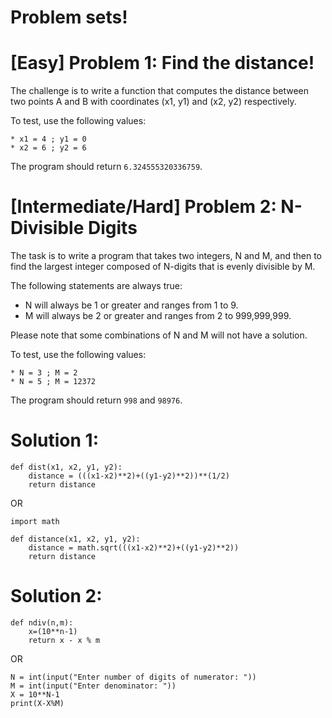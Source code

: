 # Problem sets!

# [Easy] Problem 1: Find the distance!

The challenge is to write a function that computes the distance between two points A and B with coordinates (x1, y1) and (x2, y2) respectively.

To test, use the following values:

```
* x1 = 4 ; y1 = 0
* x2 = 6 ; y2 = 6
```

The program should return ```6.324555320336759```.

# [Intermediate/Hard] Problem 2: N-Divisible Digits

The task is to write a program that takes two integers, N and M, and then to find the largest integer composed of N-digits that is evenly divisible by M. 

The following statements are always true:

* N will always be 1 or greater and ranges from 1 to 9.
* M will always be 2 or greater and ranges from 2 to 999,999,999.

Please note that some combinations of N and M will not have a solution.

To test, use the following values:

```
* N = 3 ; M = 2
* N = 5 ; M = 12372
```
The program should return ```998``` and ```98976```.

# Solution 1: 

```
def dist(x1, x2, y1, y2):
	distance = (((x1-x2)**2)+((y1-y2)**2))**(1/2)
	return distance
```

OR

```
import math

def distance(x1, x2, y1, y2):
	distance = math.sqrt(((x1-x2)**2)+((y1-y2)**2))
	return distance
```

# Solution 2: 

```
def ndiv(n,m):
    x=(10**n-1)
    return x - x % m
```

OR 

```
N = int(input("Enter number of digits of numerator: "))
M = int(input("Enter denominator: "))
X = 10**N-1
print(X-X%M)
```


